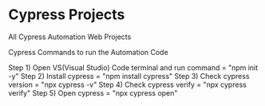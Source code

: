 # Cypress Projects
All Cypress Automation Web Projects

Cypress Commands to run the Automation Code

Step 1) Open VS(Visual Studio) Code terminal and run command = "npm init -y"
Step 2) Install cypress = "npm install cypress" 
Step 3) Check cypress version = "npx cypress -v"
Step 4) Check cypress verify = "npx cypress verify"
Step 5) Open cypress = "npx cypress open"
